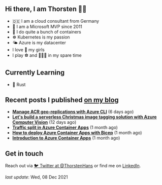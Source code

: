 ## Hi there, I am Thorsten 👋🏼

- 🇩🇪 I am a cloud consultant from Germany
- 🔷 I am a Microsoft MVP since 2011
- 🐳 I do quite a bunch of containers
- ☸️ Kubernetes is my passion
- 🌤 Azure is my datacenter
- I love 💞 my girls
- I play ⚽️ and 🏃🏻‍♂️ in my spare time

## Currently Learning

- 🦀 Rust

## Recent posts I published [on my blog](https://thorsten-hans.com)

- **[Manage ACR geo-replications with Azure CLI](https://thorsten-hans.com/manage-acr-geo-replications-with-azurecli/)** (6 days ago)
- **[Let's build a serverless Christmas image tagging solution with Azure Computer Vision](https://thorsten-hans.com/serverless-image-tagging-with-azure-computer-vision/)** (12 days ago)
- **[Traffic split in Azure Container Apps](https://thorsten-hans.com/traffic-split-in-azure-container-apps/)** (1 month ago)
- **[How to deploy Azure Container Apps with Bicep](https://thorsten-hans.com/how-to-deploy-azure-container-apps-with-bicep/)** (1 month ago)
- **[Introduction to Azure Container Apps](https://thorsten-hans.com/introduction-to-azure-container-apps/)** (1 month ago)

## Get in touch

Reach out via [🐦 Twitter at @ThorstenHans](https://twitter.com/ThorstenHans) or find me on [LinkedIn](https://linkedin.com/in/ThorstenHans).

_last update_: Wed, 08 Dec 2021
